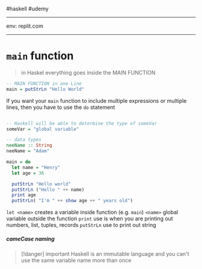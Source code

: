 #haskell #udemy 


---
env: replit.com



---
# `main` function

> in Haskel everything goes inside the MAIN FUNCTION

```haskell
-- MAIN FUNCTION in one Line
main = putStrLn "Hello World"
```

If you want your `main` function to include multiple expressions or multiple lines, then you have to use the `do` statement
```haskell

-- Haskell will be able to determine the type of someVar
someVar = "global variable" 

-- data types
neeName :: String
neeName = "Adam"

main = do
  let name = "Henry"
  let age = 36

  putStrLn "Hello world"
  putStrLn ("Hello " ++ name)
  print age
  putStrLn( "I'm " ++ show age ++ " years old")  
```

`let <name>` creates a variable inside function (e.g. `main`)
`<name>` global variable outside the function
`print` use is when you are printing out numbers, list, tuples, records
`putStrLn` use to print out string

##### *cameCase* naming

>[!danger] important
>Haskell is an immutable language and you can't use the same variable name more than once























